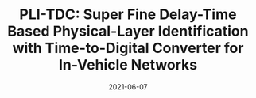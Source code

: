 ---
title: "PLI-TDC: Super Fine Delay-Time Based Physical-Layer Identification with Time-to-Digital Converter for In-Vehicle Networks"
collection: publications
permalink: /publication/PLI-TDC
date: 2021-06-07
venue: '2021 The 16th ACM ASIA Conference on Computer and Communications Security (ASIACCS)'
paperurl: ''
codeurl: 'https://github.com/shuji-oh/PLI_TDC_for_CAN'
citation: '<b>Shuji Ohira</b>, Araya Kibrom Desta, Ismail Arai, Kazutoshi Fujikawa, "PLI-TDC: Super Fine Delay-Time Based Physical-Layer Identification with Time-to-Digital Converter for In-Vehicle Networks," <i>2021 The 16th ACM ASIA Conference on Computer and Communications Security (ASIACCS)</i>, pp.1-11, June. 2021.'
---
